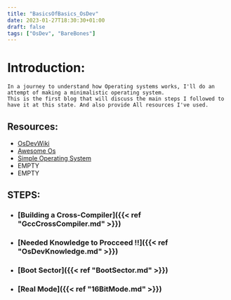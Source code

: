 ```yaml
---
title: "BasicsOfBasics_OsDev"
date: 2023-01-27T18:30:30+01:00
draft: false
tags: ["OsDev", "BareBones"]
---
```

# Introduction:
	In a journey to understand how Operating systems works, I'll do an attempt of making a minimalistic operating system.  
	This is the first blog that will discuss the main steps I followed to have it at this state. And also provide All resources I've used.
## Resources:
- [OsDevWiki](https://wiki.osdev.org/Main_Page/)  
- [Awesome Os](https://github.com/jubalh/awesome-os)
- [Simple Operating System](https://www.cs.bham.ac.uk/~exr/lectures/opsys/10_11/lectures/os-dev.pdf)
- EMPTY
- EMPTY

## STEPS:
- ### [Building a Cross-Compiler]({{< ref "GccCrossCompiler.md" >}})
- ### [Needed Knowledge to Procceed !!]({{< ref "OsDevKnowledge.md" >}})
- ### [Boot Sector]({{< ref "BootSector.md" >}})
- ### [Real Mode]({{< ref "16BitMode.md" >}})